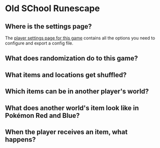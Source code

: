 # Old SChool Runescape

## Where is the settings page?

The [player settings page for this game](../player-settings) contains all the options you need to configure and export a
config file.

## What does randomization do to this game?



## What items and locations get shuffled?


## Which items can be in another player's world?


## What does another world's item look like in Pokémon Red and Blue?


## When the player receives an item, what happens?
